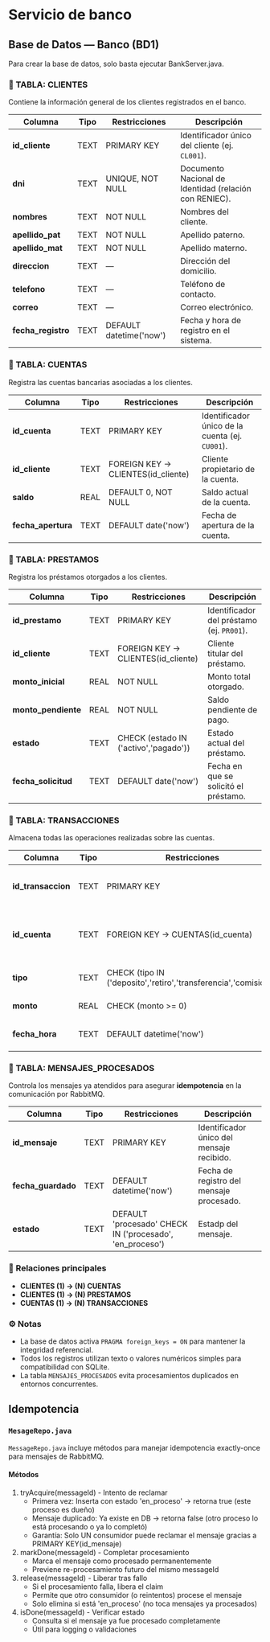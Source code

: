 # Servicio de banco

## Base de Datos — Banco (BD1)

Para crear la base de datos, solo basta ejecutar BankServer.java.

### 🧾 TABLA: CLIENTES
Contiene la información general de los clientes registrados en el banco.

| Columna          | Tipo | Restricciones | Descripción |
|------------------|------|----------------|--------------|
| **id_cliente**   | TEXT | PRIMARY KEY | Identificador único del cliente (ej. `CL001`). |
| **dni**          | TEXT | UNIQUE, NOT NULL | Documento Nacional de Identidad (relación con RENIEC). |
| **nombres**      | TEXT | NOT NULL | Nombres del cliente. |
| **apellido_pat** | TEXT | NOT NULL | Apellido paterno. |
| **apellido_mat** | TEXT | NOT NULL | Apellido materno. |
| **direccion**    | TEXT | — | Dirección del domicilio. |
| **telefono**     | TEXT | — | Teléfono de contacto. |
| **correo**       | TEXT | — | Correo electrónico. |
| **fecha_registro** | TEXT | DEFAULT datetime('now') | Fecha y hora de registro en el sistema. |


### 🧾 TABLA: CUENTAS
Registra las cuentas bancarias asociadas a los clientes.

| Columna          | Tipo | Restricciones | Descripción |
|------------------|------|----------------|--------------|
| **id_cuenta**    | TEXT | PRIMARY KEY | Identificador único de la cuenta (ej. `CU001`). |
| **id_cliente**   | TEXT | FOREIGN KEY → CLIENTES(id_cliente) | Cliente propietario de la cuenta. |
| **saldo**        | REAL | DEFAULT 0, NOT NULL | Saldo actual de la cuenta. |
| **fecha_apertura** | TEXT | DEFAULT date('now') | Fecha de apertura de la cuenta. |


### 🧾 TABLA: PRESTAMOS
Registra los préstamos otorgados a los clientes.

| Columna           | Tipo | Restricciones | Descripción |
|-------------------|------|----------------|--------------|
| **id_prestamo**   | TEXT | PRIMARY KEY | Identificador del préstamo (ej. `PR001`). |
| **id_cliente**    | TEXT | FOREIGN KEY → CLIENTES(id_cliente) | Cliente titular del préstamo. |
| **monto_inicial** | REAL | NOT NULL | Monto total otorgado. |
| **monto_pendiente** | REAL | NOT NULL | Saldo pendiente de pago. |
| **estado**        | TEXT | CHECK (estado IN ('activo','pagado')) | Estado actual del préstamo. |
| **fecha_solicitud** | TEXT | DEFAULT date('now') | Fecha en que se solicitó el préstamo. |


### 🧾 TABLA: TRANSACCIONES
Almacena todas las operaciones realizadas sobre las cuentas.

| Columna           | Tipo | Restricciones | Descripción |
|-------------------|------|----------------|--------------|
| **id_transaccion** | TEXT | PRIMARY KEY | Identificador de la transacción (ej. `TR001`). |
| **id_cuenta**      | TEXT | FOREIGN KEY → CUENTAS(id_cuenta) | Cuenta sobre la cual se ejecuta la transacción. |
| **tipo**           | TEXT | CHECK (tipo IN ('deposito','retiro','transferencia','comision')) | Tipo de transacción realizada. |
| **monto**          | REAL | CHECK (monto >= 0) | Monto del movimiento. |
| **fecha_hora**     | TEXT | DEFAULT datetime('now') | Fecha y hora de la transacción. |


### 🧾 TABLA: MENSAJES_PROCESADOS
Controla los mensajes ya atendidos para asegurar **idempotencia** en la comunicación por RabbitMQ.

| Columna        | Tipo | Restricciones | Descripción |
|----------------|------|----------------|--------------|
| **id_mensaje** | TEXT | PRIMARY KEY | Identificador único del mensaje recibido. |
| **fecha_guardado** | TEXT | DEFAULT datetime('now') | Fecha de registro del mensaje procesado. |
| **estado** | TEXT | DEFAULT 'procesado' CHECK IN ('procesado', 'en_proceso') | Estadp del mensaje. |


### 🔐 Relaciones principales
- **CLIENTES (1) → (N) CUENTAS**  
- **CLIENTES (1) → (N) PRESTAMOS**  
- **CUENTAS (1) → (N) TRANSACCIONES**


### ⚙️ Notas
- La base de datos activa `PRAGMA foreign_keys = ON` para mantener la integridad referencial.  
- Todos los registros utilizan texto o valores numéricos simples para compatibilidad con SQLite.  
- La tabla `MENSAJES_PROCESADOS` evita procesamientos duplicados en entornos concurrentes.

## Idempotencia

### `MesageRepo.java`

`MessageRepo.java` incluye métodos para manejar idempotencia exactly-once para mensajes de RabbitMQ.

#### Métodos

1. tryAcquire(messageId) - Intento de reclamar
    - Primera vez: Inserta con estado 'en_proceso' → retorna true (este proceso es dueño)
    - Mensaje duplicado: Ya existe en DB → retorna false (otro proceso lo está procesando o ya lo completó)
    - Garantía: Solo UN consumidor puede reclamar el mensaje gracias a PRIMARY KEY(id_mensaje)
2. markDone(messageId) - Completar procesamiento
    - Marca el mensaje como procesado permanentemente
    - Previene re-procesamiento futuro del mismo messageId
3. release(messageId) - Liberar tras fallo
    - Si el procesamiento falla, libera el claim
    - Permite que otro consumidor (o reintentos) procese el mensaje
    - Solo elimina si está 'en_proceso' (no toca mensajes ya procesados)
4. isDone(messageId) - Verificar estado
    - Consulta si el mensaje ya fue procesado completamente
    - Útil para logging o validaciones